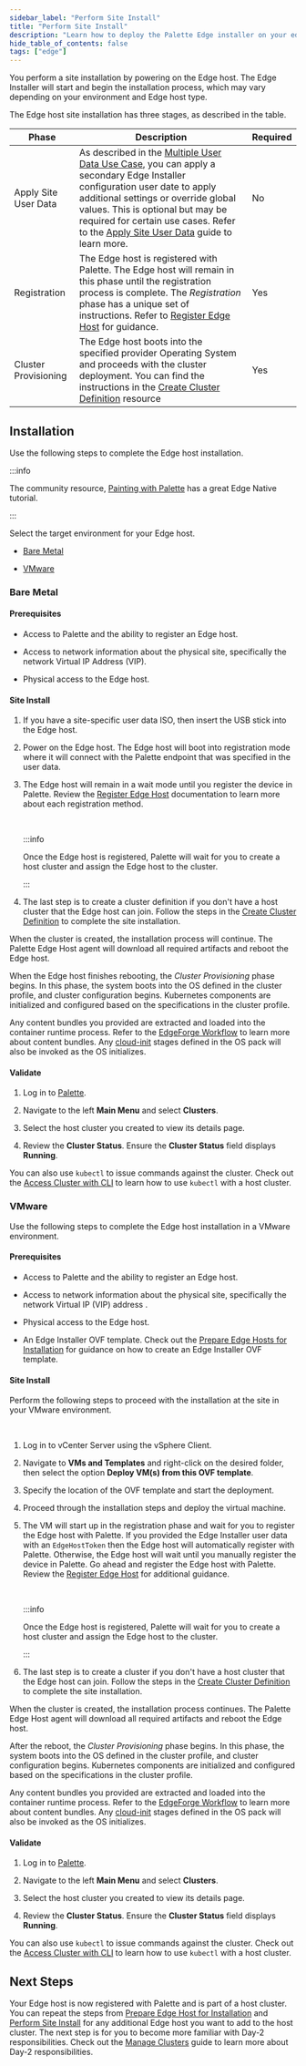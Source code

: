 ```yaml
---
sidebar_label: "Perform Site Install"
title: "Perform Site Install"
description: "Learn how to deploy the Palette Edge installer on your edge hosts "
hide_table_of_contents: false
tags: ["edge"]
---
```


You perform a site installation by powering on the Edge host. The Edge Installer will start and begin the installation process, which may vary depending on your environment and Edge host type.  



The Edge host site installation has three stages, as described in the table.

| Phase| Description| Required |
| ---| ---| --- |
| Apply Site User Data |  As described in the [Multiple User Data Use Case](/clusters/edge/edgeforge-workflow/prepare-user-data#multipleuserdatausecase), you can apply a secondary Edge Installer configuration user date to apply additional settings or override global values. This is optional but may be required for certain use cases. Refer to the [Apply Site User Data](/clusters/edge/site-deployment/site-installation/site-user-data) guide to learn more. | No |
| Registration |  The Edge host is registered with Palette. The Edge host will remain in this phase until the registration process is complete. The *Registration* phase has a unique set of instructions. Refer to [Register Edge Host](/clusters/edge/site-deployment/site-installation/edge-host-registration) for guidance.| Yes|
|Cluster Provisioning | The Edge host boots into the specified provider Operating System and proceeds with the cluster deployment. You can find the instructions in the [Create Cluster Definition](/clusters/edge/site-deployment/site-installation/cluster-deployment) resource | Yes |


## Installation

Use the following steps to complete the Edge host installation.


:::info

The community resource, [Painting with Palette](https://www.paintingwithpalette.com/tutorials/) has a great Edge Native tutorial.

:::


Select the target environment for your Edge host.

- [Bare Metal](#bare-metal)

- [VMware](#vmware)



### Bare Metal

#### Prerequisites

- Access to Palette and the ability to register an Edge host.

- Access to network information about the physical site, specifically the network Virtual IP Address (VIP).

- Physical access to the Edge host.

#### Site Install

1. If you have a site-specific user data ISO, then insert the USB stick into the Edge host.


2. Power on the Edge host. The Edge host will boot into registration mode where it will connect with the Palette endpoint that was specified in the user data.


3. The Edge host will remain in a wait mode until you register the device in Palette. Review the [Register Edge Host](/clusters/edge/site-deployment/site-installation/edge-host-registration) documentation to learn more about each registration method.

    <br />

    :::info

    Once the Edge host is registered, Palette will wait for you to create a host cluster and assign the  Edge host to the cluster.

    :::

4. The last step is to create a cluster definition if you don't have a host cluster that the Edge host can join. Follow the steps in the [Create Cluster Definition](/clusters/edge/site-deployment/site-installation/cluster-deployment) to complete the site installation.

When the cluster is created, the installation process will continue. The Palette Edge Host agent will download all required artifacts and reboot the Edge host.

When the Edge host finishes rebooting, the *Cluster Provisioning* phase begins. In this phase, the system boots into the OS defined in the cluster profile, and cluster configuration begins. Kubernetes components are initialized and configured based on the specifications in the cluster profile.

Any content bundles you provided are extracted and loaded into the container runtime process. Refer to the [EdgeForge Workflow](/clusters/edge/edgeforge-workflow) to learn more about content bundles. Any [cloud-init](/clusters/edge/edge-configuration/cloud-init) stages defined in the OS pack will also be invoked as the OS initializes.

#### Validate

1. Log in to [Palette](https://console.spectrocloud.com).


2. Navigate to the left **Main Menu** and select **Clusters**.


3. Select the host cluster you created to view its details page.


4. Review the **Cluster Status**. Ensure the **Cluster Status** field displays **Running**.

You can also use `kubectl` to issue commands against the cluster. Check out the [Access Cluster with CLI](/clusters/cluster-management/palette-webctl#overview) to learn how to use `kubectl` with a host cluster.

### VMware

Use the following steps to complete the Edge host installation in a VMware environment.

#### Prerequisites

- Access to Palette and the ability to register an Edge host.

- Access to network information about the physical site, specifically the network Virtual IP (VIP) address .

- Physical access to the Edge host.

- An Edge Installer OVF template. Check out the [Prepare Edge Hosts for Installation](/clusters/edge/site-deployment/stage) for guidance on how to create an Edge Installer OVF template.

#### Site Install

Perform the following steps to proceed with the installation at the site in your VMware environment.

<br />

1. Log in to vCenter Server using the vSphere Client.


2. Navigate to **VMs and Templates** and right-click on the desired folder, then select the option **Deploy VM(s) from this OVF template**.


3. Specify the location of the OVF template and start the deployment.


4. Proceed through the installation steps and deploy the virtual machine.


5. The VM will start up in the registration phase and wait for you to register the Edge host with Palette. If you provided the Edge Installer user data with an `EdgeHostToken` then the Edge host will automatically register with Palette. Otherwise, the Edge host will wait until you manually register the device in Palette. Go ahead and register the Edge host with Palette. Review the [Register Edge Host](/clusters/edge/site-deployment/site-installation/edge-host-registration) for additional guidance.

    <br />

    :::info

    Once the Edge host is registered, Palette will wait for you to create a host cluster and assign the  Edge host to the cluster.

    :::

6. The last step is to create a cluster if you don't have a host cluster that the Edge host can join. Follow the steps in the [Create Cluster Definition](/clusters/edge/site-deployment/site-installation/cluster-deployment) to complete the site installation.

When the cluster is created, the installation process continues. The Palette Edge Host agent will download all required artifacts and reboot the Edge host.

After the reboot, the *Cluster Provisioning* phase begins. In this phase, the system boots into the OS defined in the cluster profile, and cluster configuration begins. Kubernetes components are initialized and configured based on the specifications in the cluster profile.

Any content bundles you provided are extracted and loaded into the container runtime process. Refer to the [EdgeForge Workflow](/clusters/edge/edgeforge-workflow) to learn more about content bundles. Any [cloud-init](/clusters/edge/edge-configuration/cloud-init) stages defined in the OS pack will also be invoked as the OS initializes.

#### Validate

1. Log in to [Palette](https://console.spectrocloud.com).


2. Navigate to the left **Main Menu** and select **Clusters**.


3. Select the host cluster you created to view its details page.


4. Review the **Cluster Status**. Ensure the **Cluster Status** field displays **Running**.

You can also use `kubectl` to issue commands against the cluster. Check out the [Access Cluster with CLI](/clusters/cluster-management/palette-webctl#overview) to learn how to use `kubectl` with a host cluster.


## Next Steps

Your Edge host is now registered with Palette and is part of a host cluster. You can repeat the steps from [Prepare Edge Host for Installation](/clusters/edge/site-deployment/stage) and [Perform Site Install](/clusters/edge/site-deployment/site-installation) for any additional Edge host you want to add to the host cluster. The next step is for you to become more familiar with Day-2 responsibilities. Check out the [Manage Clusters](/clusters/cluster-management) guide to learn more about Day-2 responsibilities.
